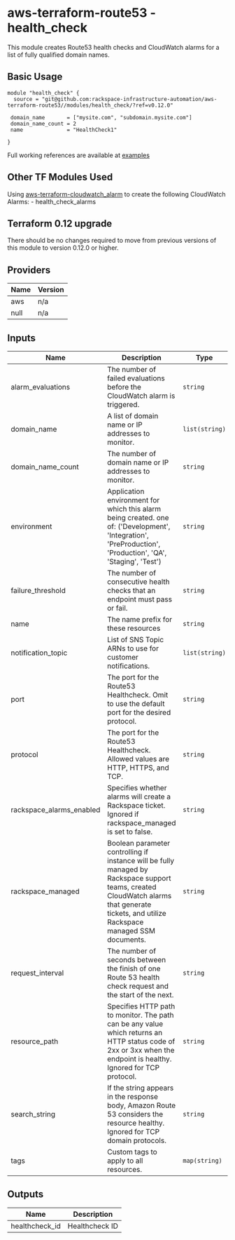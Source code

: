 # aws-terraform-route53 - health\_check

This module creates Route53 health checks and CloudWatch alarms for a list of fully qualified domain names.

## Basic Usage

```
module "health_check" {
  source = "git@github.com:rackspace-infrastructure-automation/aws-terraform-route53//modules/health_check/?ref=v0.12.0"

 domain_name       = ["mysite.com", "subdomain.mysite.com"]
 domain_name_count = 2
 name              = "HealthCheck1"

}
```

Full working references are available at [examples](examples)

## Other TF Modules Used  
Using [aws-terraform-cloudwatch\_alarm](https://github.com/rackspace-infrastructure-automation/aws-terraform-cloudwatch_alarm) to create the following CloudWatch Alarms:
	- health\_check\_alarms

## Terraform 0.12 upgrade

There should be no changes required to move from previous versions of this module to version 0.12.0 or higher.

## Providers

| Name | Version |
|------|---------|
| aws | n/a |
| null | n/a |

## Inputs

| Name | Description | Type | Default | Required |
|------|-------------|------|---------|:-----:|
| alarm\_evaluations | The number of failed evaluations before the CloudWatch alarm is triggered. | `string` | `10` | no |
| domain\_name | A list of domain name or IP addresses to monitor. | `list(string)` | n/a | yes |
| domain\_name\_count | The number of domain name or IP addresses to monitor. | `string` | n/a | yes |
| environment | Application environment for which this alarm being created. one of: ('Development', 'Integration', 'PreProduction', 'Production', 'QA', 'Staging', 'Test') | `string` | `"Development"` | no |
| failure\_threshold | The number of consecutive health checks that an endpoint must pass or fail. | `string` | `3` | no |
| name | The name prefix for these resources | `string` | n/a | yes |
| notification\_topic | List of SNS Topic ARNs to use for customer notifications. | `list(string)` | `[]` | no |
| port | The port for the Route53 Healthcheck.  Omit to use the default port for the desired protocol. | `string` | `0` | no |
| protocol | The port for the Route53 Healthcheck.  Allowed values are HTTP, HTTPS, and TCP. | `string` | `"HTTP"` | no |
| rackspace\_alarms\_enabled | Specifies whether alarms will create a Rackspace ticket.  Ignored if rackspace\_managed is set to false. | `string` | `false` | no |
| rackspace\_managed | Boolean parameter controlling if instance will be fully managed by Rackspace support teams, created CloudWatch alarms that generate tickets, and utilize Rackspace managed SSM documents. | `string` | `true` | no |
| request\_interval | The number of seconds between the finish of one Route 53 health check request and the start of the next. | `string` | `30` | no |
| resource\_path | Specifies HTTP path to monitor.  The path can be any value which returns an HTTP status code of 2xx or 3xx when the endpoint is healthy.  Ignored for TCP protocol. | `string` | `"/"` | no |
| search\_string | If the string appears in the response body, Amazon Route 53 considers the resource healthy.  Ignored for TCP domain protocols. | `string` | `""` | no |
| tags | Custom tags to apply to all resources. | `map(string)` | `{}` | no |

## Outputs

| Name | Description |
|------|-------------|
| healthcheck\_id | Healthcheck ID |

